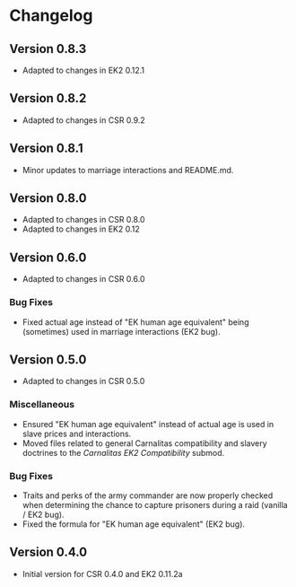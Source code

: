 # Changelog

## Version 0.8.3

* Adapted to changes in EK2 0.12.1

## Version 0.8.2

* Adapted to changes in CSR 0.9.2

## Version 0.8.1

* Minor updates to marriage interactions and README.md.

## Version 0.8.0

* Adapted to changes in CSR 0.8.0
* Adapted to changes in EK2 0.12

## Version 0.6.0

* Adapted to changes in CSR 0.6.0

### Bug Fixes

* Fixed actual age instead of "EK human age equivalent" being (sometimes) used in marriage interactions (EK2 bug).

## Version 0.5.0

* Adapted to changes in CSR 0.5.0

### Miscellaneous

* Ensured "EK human age equivalent" instead of actual age is used in slave prices and interactions.
* Moved files related to general Carnalitas compatibility and slavery doctrines to the *Carnalitas EK2 Compatibility* submod.

### Bug Fixes

* Traits and perks of the army commander are now properly checked when determining the chance to capture prisoners during a raid (vanilla / EK2 bug).
* Fixed the formula for "EK human age equivalent" (EK2 bug).

## Version 0.4.0

* Initial version for CSR 0.4.0 and EK2 0.11.2a
